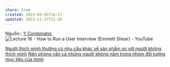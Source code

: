 ```yaml
---
share: true
created: 2023-09-05T16:17
updated: 2023-11-27T22:26
---
```



Nguồn:: [Y Combinator](../../../../../../%CE%9E%20Ngu%E1%BB%93n/Y%20Combinator.md), ![Lecture 16 - How to Run a User Interview (Emmett Shear) - YouTube](https://www.youtube.com/watch?v=qAws7eXItMk)

[Người thích mình thường có nhu cầu khác về sản phẩm so với người không thích mình](./Ng%C6%B0%E1%BB%9Di%20th%C3%ADch%20m%C3%ACnh%20th%C6%B0%E1%BB%9Dng%20c%C3%B3%20nhu%20c%E1%BA%A7u%20kh%C3%A1c%20v%E1%BB%81%20s%E1%BA%A3n%20ph%E1%BA%A9m%20so%20v%E1%BB%9Bi%20ng%C6%B0%E1%BB%9Di%20kh%C3%B4ng%20th%C3%ADch%20m%C3%ACnh.md)
[Nên phỏng vấn cả những người không nằm trong nhóm đối tượng mục tiêu của mình](./N%C3%AAn%20ph%E1%BB%8Fng%20v%E1%BA%A5n%20c%E1%BA%A3%20nh%E1%BB%AFng%20ng%C6%B0%E1%BB%9Di%20kh%C3%B4ng%20n%E1%BA%B1m%20trong%20nh%C3%B3m%20%C4%91%E1%BB%91i%20t%C6%B0%E1%BB%A3ng%20m%E1%BB%A5c%20ti%C3%AAu%20c%E1%BB%A7a%20m%C3%ACnh.md)